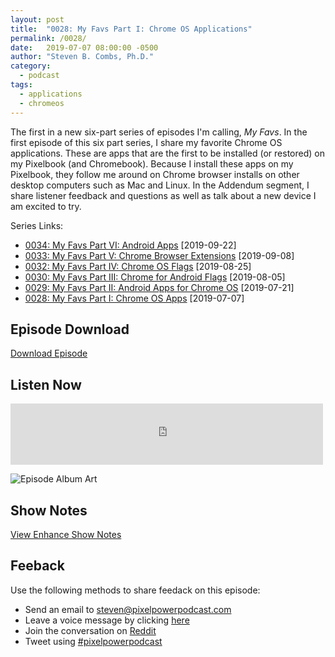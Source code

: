```yaml
---
layout: post
title:  "0028: My Favs Part I: Chrome OS Applications"
permalink: /0028/
date:   2019-07-07 08:00:00 -0500
author: "Steven B. Combs, Ph.D."
category:
  - podcast
tags:
  - applications
  - chromeos
---
```


The first in a new six-part series of episodes I'm calling, _My Favs_. In the first episode of this six part series, I share my favorite Chrome OS applications. These are apps that are the first to be installed (or restored) on my Pixelbook (and Chromebook). Because I install these apps on my Pixelbook, they follow me around on Chrome browser installs on other desktop computers such as Mac and Linux. In the Addendum segment, I share listener feedback and questions as well as talk about a new device I am excited to try.

Series Links:

- [0034: My Favs Part VI: Android Apps](/0034) [2019-09-22]
- [0033: My Favs Part V: Chrome Browser Extensions](/0033) [2019-09-08]
- [0032: My Favs Part IV: Chrome OS Flags](/0032) [2019-08-25]
- [0030: My Favs Part III: Chrome for Android Flags](/0030) [2019-08-05]
- [0029: My Favs Part II: Android Apps for Chrome OS](/0020) [2019-07-21]
- [0028: My Favs Part I: Chrome OS Apps](/0028) [2019-07-07]

## Episode Download

[Download Episode](https://s3-us-west-2.amazonaws.com/anchor-audio-bank/staging/2019-12-19/2843426ec134b624be846112f36aa70d.m4a)

## Listen Now

<p><iframe src="https://anchor.fm/pixelpowerpodcast/embed/episodes/0028-My-Favs-Part-I-Chrome-OS-Applications-e4i7e5" height="98px" width="500px" frameborder="0" scrolling="no"></iframe></p>

![Episode Album Art](/images/album-art/2019/0028.png)

## Show Notes

[View Enhance Show Notes](https://docs.google.com/document/d/1-tDvarjc1fPyW3WSLBxaNR8hfWu709eiJmFSVGjAIZ0/edit?usp=sharing)

## Feeback

Use the following methods to share feedack on this episode:

* Send an email to <steven@pixelpowerpodcast.com>
* Leave a voice message by clicking [here](https://anchor.fm/pixelpowerpodcast/message)
* Join the conversation on [Reddit](https://www.reddit.com/r/pixelpowerpodcast/)
* Tweet using [#pixelpowerpodcast](https://twitter.com/search?q=%23pixelpowerpodcast&src=typed_query)
